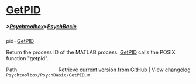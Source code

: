 # [GetPID](GetPID)
##### >[Psychtoolbox](Psychtoolbox)>[PsychBasic](PsychBasic)

pid=[GetPID](GetPID)  
  
Return the process ID of the MATLAB process.  [GetPID](GetPID) calls the POSIX  
function "getpid".    
  




<div class="code_header" style="text-align:right;">
  <span style="float:left;">Path&nbsp;&nbsp;</span> <span class="counter">Retrieve <a href=
  "https://raw.github.com/Psychtoolbox-3/Psychtoolbox-3/beta/Psychtoolbox/PsychBasic/GetPID.m">current version from GitHub</a> | View <a href=
  "https://github.com/Psychtoolbox-3/Psychtoolbox-3/commits/beta/Psychtoolbox/PsychBasic/GetPID.m">changelog</a></span>
</div>
<div class="code">
  <code>Psychtoolbox/PsychBasic/GetPID.m</code>
</div>

